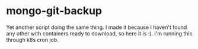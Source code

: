# mongo-git-backup

Yet another script doing the same thing. I made it because I haven't found any other with containers ready to download, so here it is :).
I'm running this through k8s cron job.
